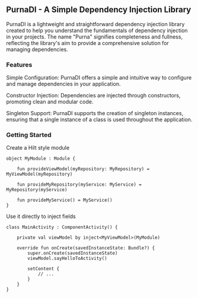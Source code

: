 ## PurnaDI - A Simple Dependency Injection Library
PurnaDI is a lightweight and straightforward dependency injection library created to help you understand the fundamentals of dependency injection in your projects. The name "Purna" signifies completeness and fullness, reflecting the library's aim to provide a comprehensive solution for managing dependencies.

### Features
Simple Configuration: PurnaDI offers a simple and intuitive way to configure and manage dependencies in your application.

Constructor Injection: Dependencies are injected through constructors, promoting clean and modular code.

Singleton Support: PurnaDI supports the creation of singleton instances, ensuring that a single instance of a class is used throughout the application.

### Getting Started

Create a Hilt style module
```
object MyModule : Module {

    fun provideViewModel(myRepository: MyRepository) = MyViewModel(myRepository)

    fun provideMyRepository(myService: MyService) = MyRepository(myService)

    fun provideMyService() = MyService()
}
```

Use it directly to inject fields
```
class MainActivity : ComponentActivity() {

    private val viewModel by inject<MyViewModel>(MyModule)

    override fun onCreate(savedInstanceState: Bundle?) {
        super.onCreate(savedInstanceState)
        viewModel.sayHelloToActivity()

        setContent {
            // ...
        }
    }
}
```


